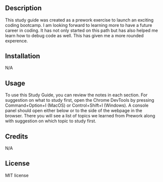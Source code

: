 # <Prework Study Guide Webpage>

## Description

This study guide was created as a prework exercise to launch an exciting coding bootcamp.  I am looking forward to learning more to have a future career in coding.  It has not only started on this path but has also helped me learn how to debug code as well.  This has given me a more rounded experence.


## Installation

N/A

## Usage

To use this Study Guide, you can review the notes in each section. For suggestion on what to study first, open the Chrome DevTools by pressing Command+Option+I (MacOS) or Control+Shift+I (Windows). A console panel should open either below or to the side of the webpage in the browser. There you will see a list of topics we learned from Prework along with suggestion on which topic to study first.

## Credits

N/A

## License

MIT license
